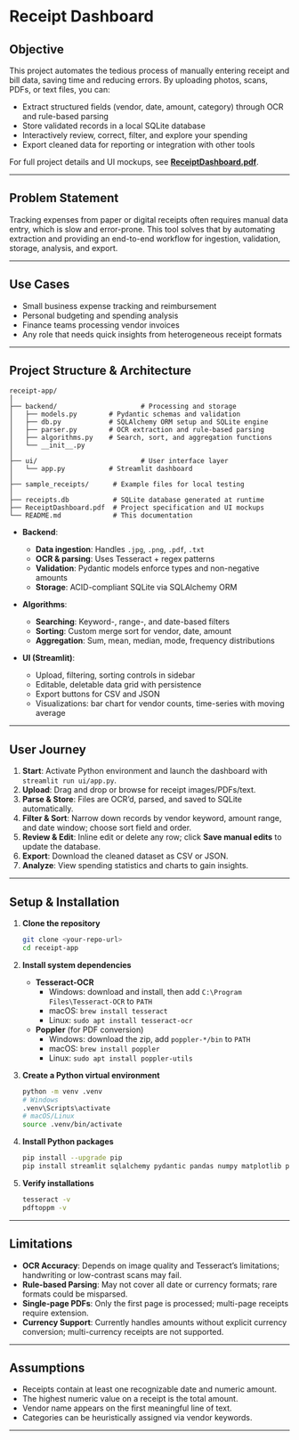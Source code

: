 # Receipt Dashboard

## Objective

This project automates the tedious process of manually entering receipt and bill data, saving time and reducing errors. By uploading photos, scans, PDFs, or text files, you can:

- Extract structured fields (vendor, date, amount, category) through OCR and rule-based parsing
- Store validated records in a local SQLite database
- Interactively review, correct, filter, and explore your spending
- Export cleaned data for reporting or integration with other tools

For full project details and UI mockups, see **[ReceiptDashboard.pdf](https://drive.google.com/file/d/1HfXXxJRKP5jhHaoW57zxPOJylAVaWemz/view?usp=sharing)**.


---

## Problem Statement

Tracking expenses from paper or digital receipts often requires manual data entry, which is slow and error-prone. This tool solves that by automating extraction and providing an end-to-end workflow for ingestion, validation, storage, analysis, and export.

---

## Use Cases

- Small business expense tracking and reimbursement
- Personal budgeting and spending analysis
- Finance teams processing vendor invoices
- Any role that needs quick insights from heterogeneous receipt formats

---

## Project Structure & Architecture

```
receipt-app/
│
├── backend/                     # Processing and storage
│   ├── models.py        # Pydantic schemas and validation
│   ├── db.py            # SQLAlchemy ORM setup and SQLite engine
│   ├── parser.py        # OCR extraction and rule-based parsing
│   ├── algorithms.py    # Search, sort, and aggregation functions
│   └── __init__.py
│
├── ui/                          # User interface layer
│   └── app.py           # Streamlit dashboard
│
├── sample_receipts/      # Example files for local testing
│
├── receipts.db           # SQLite database generated at runtime
├── ReceiptDashboard.pdf  # Project specification and UI mockups
└── README.md             # This documentation
```

- **Backend**:
  - **Data ingestion**: Handles `.jpg`, `.png`, `.pdf`, `.txt`
  - **OCR & parsing**: Uses Tesseract + regex patterns
  - **Validation**: Pydantic models enforce types and non-negative amounts
  - **Storage**: ACID-compliant SQLite via SQLAlchemy ORM

- **Algorithms**:
  - **Searching**: Keyword-, range-, and date-based filters
  - **Sorting**: Custom merge sort for vendor, date, amount
  - **Aggregation**: Sum, mean, median, mode, frequency distributions

- **UI (Streamlit)**:
  - Upload, filtering, sorting controls in sidebar
  - Editable, deletable data grid with persistence
  - Export buttons for CSV and JSON
  - Visualizations: bar chart for vendor counts, time-series with moving average

---

## User Journey

1. **Start**: Activate Python environment and launch the dashboard with `streamlit run ui/app.py`.
2. **Upload**: Drag and drop or browse for receipt images/PDFs/text.
3. **Parse & Store**: Files are OCR’d, parsed, and saved to SQLite automatically.
4. **Filter & Sort**: Narrow down records by vendor keyword, amount range, and date window; choose sort field and order.
5. **Review & Edit**: Inline edit or delete any row; click **Save manual edits** to update the database.
6. **Export**: Download the cleaned dataset as CSV or JSON.
7. **Analyze**: View spending statistics and charts to gain insights.

---

## Setup & Installation

1. **Clone the repository**
   ```bash
   git clone <your-repo-url>
   cd receipt-app
   ```

2. **Install system dependencies**
   - **Tesseract-OCR**
     - Windows: download and install, then add `C:\Program Files\Tesseract-OCR` to `PATH`
     - macOS: `brew install tesseract`
     - Linux: `sudo apt install tesseract-ocr`
   - **Poppler** (for PDF conversion)
     - Windows: download the zip, add `poppler-*/bin` to `PATH`
     - macOS: `brew install poppler`
     - Linux: `sudo apt install poppler-utils`

3. **Create a Python virtual environment**
   ```bash
   python -m venv .venv
   # Windows
   .venv\Scripts\activate
   # macOS/Linux
   source .venv/bin/activate
   ```

4. **Install Python packages**
   ```bash
   pip install --upgrade pip
   pip install streamlit sqlalchemy pydantic pandas numpy matplotlib pillow pytesseract pdf2image python-magic python-dateutil
   ```

5. **Verify installations**
   ```bash
   tesseract -v
   pdftoppm -v
   ```

---

## Limitations

- **OCR Accuracy**: Depends on image quality and Tesseract’s limitations; handwriting or low-contrast scans may fail.
- **Rule-based Parsing**: May not cover all date or currency formats; rare formats could be misparsed.
- **Single-page PDFs**: Only the first page is processed; multi-page receipts require extension.
- **Currency Support**: Currently handles amounts without explicit currency conversion; multi-currency receipts are not supported.

---

## Assumptions

- Receipts contain at least one recognizable date and numeric amount.
- The highest numeric value on a receipt is the total amount.
- Vendor name appears on the first meaningful line of text.
- Categories can be heuristically assigned via vendor keywords.

---